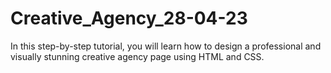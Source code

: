 # Creative_Agency_28-04-23
In this step-by-step tutorial, you will learn how to design a professional and visually stunning creative agency page using HTML and CSS. 
